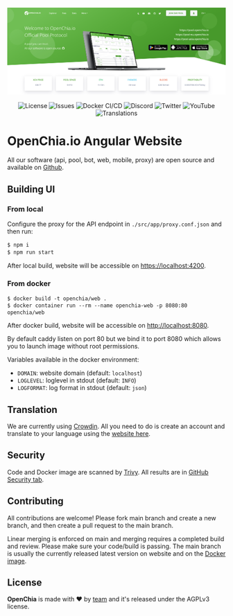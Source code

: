 <p align="center">
  <picture>
    <source media="(prefers-color-scheme: light)" srcset=".github/assets/landing-light.png">
    <source media="(prefers-color-scheme: dark)" srcset=".github/assets/landing-dark.png">
    <img src=".github/assets/landing-light.png">
  </picture>
</p>

<p align="center">
  <a style="text-decoration:none" href="https://github.com/openchia/web/blob/main/LICENSE.md">
    <img alt="License" src="https://img.shields.io/github/license/openchia/web?logo=github&color=0&label=License&style=flat-square">
  </a>
  <a style="text-decoration:none" href="https://github.com/openchia/web/issues">
    <img alt="Issues" src="https://img.shields.io/github/issues/openchia/web?logo=github&color=0&label=Issues&style=flat-square">
  </a>
  <a style="text-decoration:none" href="https://github.com/openchia/web/actions/workflows/docker-publish.yml">
    <img alt="Docker CI/CD" src="https://img.shields.io/github/actions/workflow/status/openchia/web/docker-publish.yml?logo=github&color=0&label=Pipeline&style=flat-square">
  </a>
  <a style="text-decoration:none" href="https://discord.gg/2URS9H7RZn">
    <img alt="Discord" src="https://img.shields.io/discord/865233670938689537?logo=discord&color=0&logoColor=white&label=Discord&style=flat-square">
  </a>
  <a style="text-decoration:none" href="https://twitter.com/openchia">
    <img alt="Twitter" src="https://img.shields.io/badge/follow-%40openchia-1DA1F2?color=blue&label=Twitter&logo=twitter&logoColor=white&style=flat-square">
  </a>
  <a style="text-decoration:none" href="https://www.youtube.com/channel/UCL70j_KiPd49rfp_UEqxiyQ">
    <img alt="YouTube" src="https://img.shields.io/youtube/channel/subscribers/UCL70j_KiPd49rfp_UEqxiyQ?label=YouTube&logo=youtube&logoColor=white&style=flat-square">
  </a>
  <a style="text-decoration:none" href="https://crowdin.com/project/openchia-web">
    <img alt="Translations" src="https://badges.crowdin.net/openchia-web/localized.svg"/>
  </a>
</p>

# OpenChia.io Angular Website

All our software (api, pool, bot, web, mobile, proxy) are open source and available on [Github][1].

## Building UI

### From local

Configure the proxy for the API endpoint in `./src/app/proxy.conf.json` and then run:

```bash
$ npm i
$ npm run start
```

After local build, website will be accessible on [https://localhost:4200](https://localhost:4200).

### From docker

```
$ docker build -t openchia/web .
$ docker container run --rm --name openchia-web -p 8080:80 openchia/web
```

After docker build, website will be accessible on [http://localhost:8080](http://localhost:8080).

By default caddy listen on port 80 but we bind it to port 8080 which allows you to launch image without root permissions.

Variables available in the docker environment:
* `DOMAIN`: website domain (default: `localhost`)
* `LOGLEVEL`: loglevel in stdout (default: `INFO`)
* `LOGFORMAT`: log format in stdout (default: `json`)

## Translation

We are currently using [Crowdin](https://crowdin.com/).
All you need to do is create an account and translate to your language using the [website here][2].

## Security

Code and Docker image are scanned by [Trivy](https://github.com/aquasecurity/trivy). All results are in [GitHub Security tab](https://github.com/openchia/web/security/code-scanning).

## Contributing

All contributions are welcome! Please fork main branch and create a new branch, and then create a pull request to the main branch.

Linear merging is enforced on main and merging requires a completed build and review. Please make sure your code/build is passing.
The main branch is usually the currently released latest version on website and on the [Docker image][3].

## License

**OpenChia** is made with ♥ by [team][4] and it's released under the AGPLv3 license.

[1]: https://github.com/openchia
[2]: https://translation.openchia.io
[3]: https://github.com/openchia/web/pkgs/container/web
[4]: https://github.com/openchia/web/graphs/contributors
